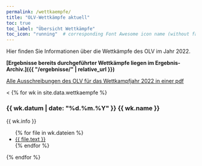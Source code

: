 ```yaml
---
permalink: /wettkaempfe/
title: "OLV-Wettkämpfe aktuell"
toc: true
toc_label: "Übersicht Wettkämpfe"
toc_icon: "running"  # corresponding Font Awesome icon name (without fa prefix)
---
```


Hier finden Sie Informationen über die Wettkämpfe des OLV im Jahr 2022.

**[Ergebnisse bereits durchgeführter Wettkämpfe liegen im Ergebnis-Archiv.]({{ "/ergebnisse/" | relative_url }})**


[Alle Ausschreibungen des OLV für das Wettkampfjahr 2022 in einer pdf](http://ohrdrufer-lv.de/olv_Umbau/inhalt/wettkaempfe/2022/Wettkampfausschreibungen%20OLV%202022%20-%20Stand_12.03.2022.pdf)

<
{% for wk  in site.data.wettkaempfe %}
### {{ wk.datum | date: "%d.%m.%Y" }} {{ wk.name }}

{{ wk.info }}

<ul>
{% for file in wk.dateien %}
  <li>
    <a href="{{ file.pfad | prepend: '/assets' | relative_url }}">
      {{ file.text }}
    </a>
  </li>
{% endfor %}
</ul>
{% endfor %}

